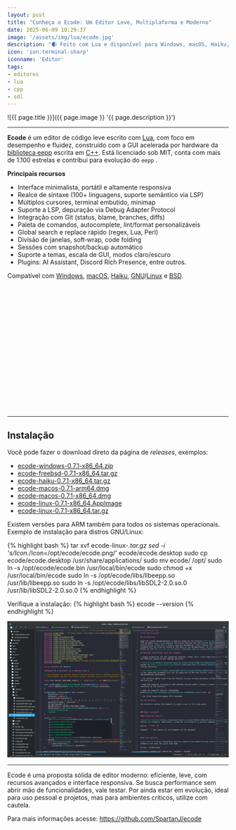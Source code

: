 ```yaml
---
layout: post
title: "Conheça o Ecode: Um Editor Leve, Multiplaforma e Moderno"
date: 2025-06-09 10:29:37
image: '/assets/img/lua/ecode.jpg'
description: "🌒 Feito com Lua e disponível para Windows, macOS, Haiku, GNU/Linux e BSD."
icon: 'ion:terminal-sharp'
iconname: 'Editor'
tags:
- editores
- lua
- cpp
- sdl
---
```


![{{ page.title }}]({{ page.image }} '{{ page.description }}')

---

**Ecode** é um editor de código leve escrito com [Lua](https://terminalroot.com.br/tags#lua), com foco em desempenho e fluidez, construído com a GUI acelerada por hardware da [biblioteca eepp](https://github.com/SpartanJ/eepp) escrita em [C++](https://terminalroot.com.br/tags#cpp). Está licenciado sob MIT, conta com mais de 1.100 estrelas e contribui para evolução do `eepp` .

**Principais recursos**

* Interface minimalista, portátil e altamente responsiva
* Realce de sintaxe (100+ linguagens, suporte semântico via LSP)
* Múltiplos cursores, terminal embutido, minimap
* Suporte a LSP, depuração via Debug Adapter Protocol
* Integração com Git (status, blame, branches, diffs)
* Paleta de comandos, autocomplete, lint/format personalizáveis
* Global search e replace rápido (regex, Lua, Perl)
* Divisão de janelas, soft‑wrap, code folding
* Sessões com snapshot/backup automático
* Suporte a temas, escala de GUI, modos claro/escuro
* Plugins: AI Assistant, Discord Rich Presence, entre outros.

Compatível com [Windows](https://terminalroot.com.br/tags#windows), [macOS](https://terminalroot.com.br/tags#macos), [Haiku](https://terminalroot.com.br/2021/05/conheca-o-haiku-um-sistema-operacional-escrito-em-cpp.html), [GNU](https://terminalroot.com.br/tags#gnu)/[Linux](https://terminalroot.com.br/tags#gnulinux) e [BSD](https://terminalroot.com.br/tags#bsd). 


<!-- SQUARE - GAMES ROOT -->
<script async src="//pagead2.googlesyndication.com/pagead/js/adsbygoogle.js"></script>
<ins class="adsbygoogle"
style="display:inline-block;width:336px;height:280px"
data-ad-client="ca-pub-2838251107855362"
data-ad-slot="5351066970"></ins>
<script>
(adsbygoogle = window.adsbygoogle || []).push({});
</script>

---

## Instalação
Você pode fazer o download direto da página de *releases*, exemplos:

+ [ecode-windows-0.7.1-x86_64.zip](https://github.com/SpartanJ/ecode/releases/download/ecode-0.7.1/ecode-windows-0.7.1-x86_64.zip)
+ [ecode-freebsd-0.7.1-x86_64.tar.gz](https://github.com/SpartanJ/ecode/releases/download/ecode-0.7.1/ecode-freebsd-0.7.1-x86_64.tar.gz)
+ [ecode-haiku-0.7.1-x86_64.tar.gz](https://github.com/SpartanJ/ecode/releases/download/ecode-0.7.1/ecode-haiku-0.7.1-x86_64.tar.gz)
+ [ecode-macos-0.7.1-arm64.dmg](https://github.com/SpartanJ/ecode/releases/download/ecode-0.7.1/ecode-macos-0.7.1-arm64.dmg)
+ [ecode-macos-0.7.1-x86_64.dmg](https://github.com/SpartanJ/ecode/releases/download/ecode-0.7.1/ecode-macos-0.7.1-x86_64.dmg)
+ [ecode-linux-0.7.1-x86_64.AppImage](https://github.com/SpartanJ/ecode/releases/download/ecode-0.7.1/ecode-linux-0.7.1-x86_64.AppImage)
+ [ecode-linux-0.7.1-x86_64.tar.gz](https://github.com/SpartanJ/ecode/releases/download/ecode-0.7.1/ecode-linux-0.7.1-x86_64.tar.gz)

Existem versões para ARM também para todos os sistemas operacionais. Exemplo de instalação para distros GNU/Linux:

{% highlight bash %}
tar xvf ecode-linux-*.tar.gz
sed -i 's/Icon.*/Icon=\/opt\/ecode\/ecode.png/' ecode/ecode.desktop
sudo cp ecode/ecode.desktop /usr/share/applications/
sudo mv ecode/ /opt/
sudo ln -s /opt/ecode/ecode.bin /usr/local/bin/ecode
sudo chmod +x /usr/local/bin/ecode
sudo ln -s /opt/ecode/libs/libeepp.so /usr/lib/libeepp.so
sudo ln -s /opt/ecode/libs/libSDL2-2.0.so.0 /usr/lib/libSDL2-2.0.so.0
{% endhighlight %}

Verifique a instalação:
{% highlight bash %}
ecode --version
{% endhighlight %}

![Ecode](/assets/img/lua/ecode-run.jpg) 

---

Ecode é uma proposta sólida de editor moderno: eficiente, leve, com recursos avançados e interface responsiva. Se busca performance sem abrir mão de funcionalidades, vale testar. Por ainda estar em evolução, ideal para uso pessoal e projetos, mas para ambientes críticos, utilize com cautela.

Para mais informações acesse: <https://github.com/SpartanJ/ecode>


